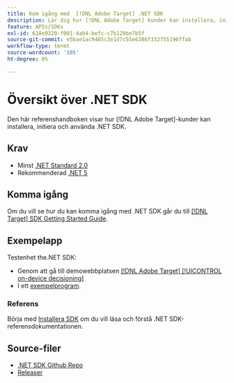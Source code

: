 ```yaml
---
title: Kom igång med  [!DNL Adobe Target] .NET SDK
description: Lär dig hur [!DNL Adobe Target] kunder kan installera, initiera och använda .NET SDK.
feature: APIs/SDKs
exl-id: 618e9320-f001-4ab4-befc-c7b12bbe7b5f
source-git-commit: e5bae1ac9485c3e1d7c55e6386f332755196ffab
workflow-type: tm+mt
source-wordcount: '105'
ht-degree: 0%

---
```


# Översikt över .NET SDK

Den här referenshandboken visar hur [!DNL Adobe Target]-kunder kan installera, initiera och använda .NET SDK.

## Krav

* Minst [.NET Standard 2.0](https://github.com/dotnet/standard/blob/v2.1.0/docs/versions/netstandard2.0.md)
* Rekommenderad [.NET 5](https://github.com/dotnet/core/blob/main/release-notes/5.0/README.md)

## Komma igång

Om du vill se hur du kan komma igång med .NET SDK går du till [[!DNL Target] SDK Getting Started Guide](../sdk-guides/getting-started/getting-started.md).

## Exempelapp

Testenhet the.NET SDK:

* Genom att gå till demowebbplatsen [[!DNL Adobe Target] [!UICONTROL on-device decisioning]](https://github.com/adobe/on-device-decisioning-demo-site)
* I ett [exempelprogram](../sdk-guides/sample-apps/sample-apps.md).

### Referens

Börja med [Installera SDK](install-sdk.md) om du vill läsa och förstå .NET SDK-referensdokumentationen.

## Source-filer

* [.NET SDK Github Repo](https://github.com/adobe/target-dotnet-sdk)
* [Releaser](https://github.com/adobe/target-dotnet-sdk/releases)
